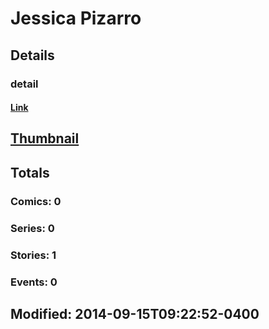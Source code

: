 # Jessica  Pizarro 
## Details
### detail
#### [Link](http://marvel.com/comics/creators/12420/jessica_pizarro?utm_campaign=apiRef&utm_source=225578a89fc76f3d20fbffda5d17a88d)
## [Thumbnail](http://i.annihil.us/u/prod/marvel/i/mg/b/40/image_not_available.jpg)
## Totals
### Comics: 0
### Series: 0
### Stories: 1
### Events: 0
## Modified: 2014-09-15T09:22:52-0400